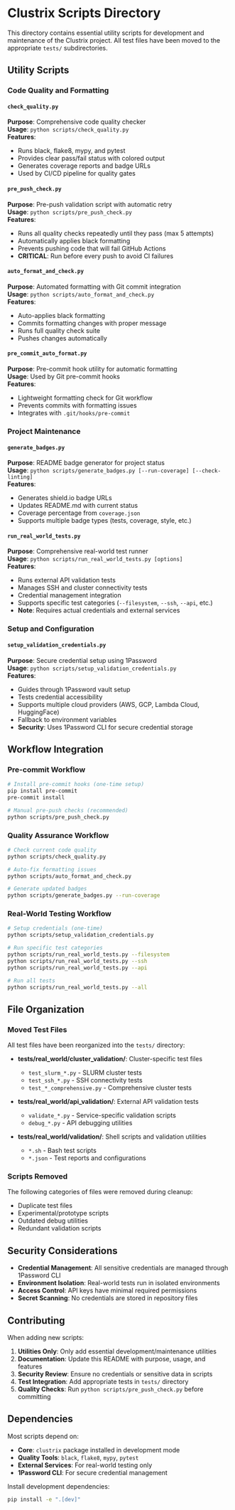 # Clustrix Scripts Directory

This directory contains essential utility scripts for development and maintenance of the Clustrix project. All test files have been moved to the appropriate `tests/` subdirectories.

## Utility Scripts

### Code Quality and Formatting

#### `check_quality.py` 
**Purpose**: Comprehensive code quality checker  
**Usage**: `python scripts/check_quality.py`  
**Features**: 
- Runs black, flake8, mypy, and pytest
- Provides clear pass/fail status with colored output
- Generates coverage reports and badge URLs
- Used by CI/CD pipeline for quality gates

#### `pre_push_check.py`
**Purpose**: Pre-push validation script with automatic retry  
**Usage**: `python scripts/pre_push_check.py`  
**Features**:
- Runs all quality checks repeatedly until they pass (max 5 attempts)
- Automatically applies black formatting
- Prevents pushing code that will fail GitHub Actions
- **CRITICAL**: Run before every push to avoid CI failures

#### `auto_format_and_check.py`
**Purpose**: Automated formatting with Git commit integration  
**Usage**: `python scripts/auto_format_and_check.py`  
**Features**:
- Auto-applies black formatting
- Commits formatting changes with proper message
- Runs full quality check suite
- Pushes changes automatically

#### `pre_commit_auto_format.py`
**Purpose**: Pre-commit hook utility for automatic formatting  
**Usage**: Used by Git pre-commit hooks  
**Features**:
- Lightweight formatting check for Git workflow
- Prevents commits with formatting issues
- Integrates with `.git/hooks/pre-commit`

### Project Maintenance

#### `generate_badges.py`
**Purpose**: README badge generator for project status  
**Usage**: `python scripts/generate_badges.py [--run-coverage] [--check-linting]`  
**Features**:
- Generates shield.io badge URLs
- Updates README.md with current status
- Coverage percentage from `coverage.json`
- Supports multiple badge types (tests, coverage, style, etc.)

#### `run_real_world_tests.py` 
**Purpose**: Comprehensive real-world test runner  
**Usage**: `python scripts/run_real_world_tests.py [options]`  
**Features**:
- Runs external API validation tests
- Manages SSH and cluster connectivity tests  
- Credential management integration
- Supports specific test categories (`--filesystem`, `--ssh`, `--api`, etc.)
- **Note**: Requires actual credentials and external services

### Setup and Configuration

#### `setup_validation_credentials.py`
**Purpose**: Secure credential setup using 1Password  
**Usage**: `python scripts/setup_validation_credentials.py`  
**Features**:
- Guides through 1Password vault setup
- Tests credential accessibility
- Supports multiple cloud providers (AWS, GCP, Lambda Cloud, HuggingFace)
- Fallback to environment variables
- **Security**: Uses 1Password CLI for secure credential storage

## Workflow Integration

### Pre-commit Workflow
```bash
# Install pre-commit hooks (one-time setup)
pip install pre-commit
pre-commit install

# Manual pre-push checks (recommended)
python scripts/pre_push_check.py
```

### Quality Assurance Workflow
```bash
# Check current code quality
python scripts/check_quality.py

# Auto-fix formatting issues
python scripts/auto_format_and_check.py  

# Generate updated badges
python scripts/generate_badges.py --run-coverage
```

### Real-World Testing Workflow
```bash
# Setup credentials (one-time)
python scripts/setup_validation_credentials.py

# Run specific test categories
python scripts/run_real_world_tests.py --filesystem
python scripts/run_real_world_tests.py --ssh
python scripts/run_real_world_tests.py --api

# Run all tests
python scripts/run_real_world_tests.py --all
```

## File Organization

### Moved Test Files
All test files have been reorganized into the `tests/` directory:

- **tests/real_world/cluster_validation/**: Cluster-specific test files
  - `test_slurm_*.py` - SLURM cluster tests
  - `test_ssh_*.py` - SSH connectivity tests  
  - `test_*_comprehensive.py` - Comprehensive cluster tests

- **tests/real_world/api_validation/**: External API validation tests
  - `validate_*.py` - Service-specific validation scripts
  - `debug_*.py` - API debugging utilities

- **tests/real_world/validation/**: Shell scripts and validation utilities
  - `*.sh` - Bash test scripts
  - `*.json` - Test reports and configurations

### Scripts Removed
The following categories of files were removed during cleanup:
- Duplicate test files
- Experimental/prototype scripts  
- Outdated debug utilities
- Redundant validation scripts

## Security Considerations

- **Credential Management**: All sensitive credentials are managed through 1Password CLI
- **Environment Isolation**: Real-world tests run in isolated environments
- **Access Control**: API keys have minimal required permissions
- **Secret Scanning**: No credentials are stored in repository files

## Contributing

When adding new scripts:

1. **Utilities Only**: Only add essential development/maintenance utilities
2. **Documentation**: Update this README with purpose, usage, and features
3. **Security Review**: Ensure no credentials or sensitive data in scripts
4. **Test Integration**: Add appropriate tests in `tests/` directory
5. **Quality Checks**: Run `python scripts/pre_push_check.py` before committing

## Dependencies

Most scripts depend on:
- **Core**: `clustrix` package installed in development mode
- **Quality Tools**: `black`, `flake8`, `mypy`, `pytest`
- **External Services**: For real-world testing only
- **1Password CLI**: For secure credential management

Install development dependencies:
```bash
pip install -e ".[dev]"
```
